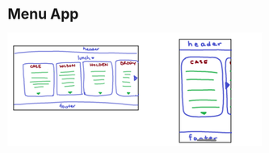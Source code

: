 # Menu App

![Front-end Mockup](https://raw.githubusercontent.com/kumquatninja/menu-app/master/mockup.png)
